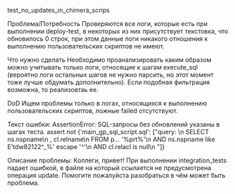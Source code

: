 
test_no_updates_in_chimera_scrips

Проблема/Потребность
Проверяются все логи, которые есть при выполнении deploy-test, в некоторых из них присутствует текстовка, что обновилось 0 строк, при этом данные логи никакого отношения к выполнению пользовательских скриптов не имеют.

Что нужно сделать
Необходимо проанализировать каким образом можно учитывать только логи, относящие к шагам execute_sql (вероятно логи остальных шагов не нужно парсить, но этот момент тоже лучше обдумать дополнительно).
Если подобная фильтрация возможна, то реализовтаь ее. 

DoD
Ищем проблемы только в логах, относящихся к выполнению пользовательских скриптов, ложные failed отсутствуют.

Текст ошибки:
AssertionError: SQL-запросы без обновлений указаны в шагах теста.
assert not {'main_gp_sql_script.sql': ["query: \n            SELECT ns.nspname\n                 , cl.relname\n            FROM p... '%prt%'\n            AND ns.nspname like E'tdw82122^_%' escape '^'\n            AND cl.relacl is null\n            "]}

Описание проблемы:
Коллеги, привет!
При выполнении integration_tests падает  ошибкой, в файле на который ссылается не предусмотрена операция update.
Помогите пожалуйста разобраться в чём может быть проблема.
